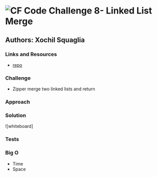 ![CF](http://i.imgur.com/7v5ASc8.png) Code Challenge 8- Linked List Merge
==============================================

## Authors: Xochil Squaglia


### Links and Resources
* [repo](https://github.com/xochil73/data-structures-and-algorithms/blob/master/code-challenges/401/llMerge/README.md)

### Challenge
* Zipper merge two linked lists and return

### Approach


### Solution
![whiteboard]


### Tests


### Big O
* Time
* Space

